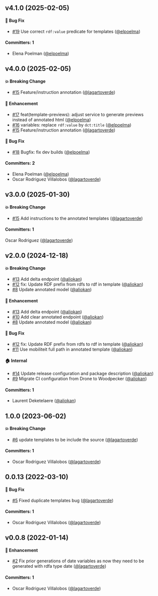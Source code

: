

## v4.1.0 (2025-02-05)

#### :bug: Bug Fix
* [#19](https://github.com/lblod/fix-annotation-service/pull/19) Use correct `rdf:value` predicate for templates ([@elpoelma](https://github.com/elpoelma))

#### Committers: 1
- Elena Poelman ([@elpoelma](https://github.com/elpoelma))

## v4.0.0 (2025-02-05)

#### :boom: Breaking Change
* [#15](https://github.com/lblod/fix-annotation-service/pull/15) Feature/instruction annotation ([@lagartoverde](https://github.com/lagartoverde))

#### :rocket: Enhancement
* [#17](https://github.com/lblod/fix-annotation-service/pull/17) feat(template-previews): adjust service to generate previews instead of annotated html ([@elpoelma](https://github.com/elpoelma))
* [#16](https://github.com/lblod/fix-annotation-service/pull/16) variables: replace `rdf:value` by `dct:title` ([@elpoelma](https://github.com/elpoelma))
* [#15](https://github.com/lblod/fix-annotation-service/pull/15) Feature/instruction annotation ([@lagartoverde](https://github.com/lagartoverde))

#### :bug: Bug Fix
* [#18](https://github.com/lblod/fix-annotation-service/pull/18) Bugfix: fix dev builds ([@elpoelma](https://github.com/elpoelma))

#### Committers: 2
- Elena Poelman ([@elpoelma](https://github.com/elpoelma))
- Oscar Rodriguez Villalobos ([@lagartoverde](https://github.com/lagartoverde))

## v3.0.0 (2025-01-30)

#### :boom: Breaking Change

- [#15](https://github.com/lblod/fix-annotation-service/pull/15) Add instructions to the annotated templates ([@lagartoverde](https://github.com/lagartoverde))

#### Committers: 1

Oscar Rodriguez ([@lagartoverde](https://github.com/lagartoverde))

## v2.0.0 (2024-12-18)

#### :boom: Breaking Change

- [#13](https://github.com/lblod/fix-annotation-service/pull/13) Add delta endpoint ([@aliokan](https://github.com/aliokan))
- [#12](https://github.com/lblod/fix-annotation-service/pull/12) fix: Update RDF prefix from rdfs to rdf in template ([@aliokan](https://github.com/aliokan))
- [#8](https://github.com/lblod/fix-annotation-service/pull/8) Update annotated model ([@aliokan](https://github.com/aliokan))

#### :rocket: Enhancement

- [#13](https://github.com/lblod/fix-annotation-service/pull/13) Add delta endpoint ([@aliokan](https://github.com/aliokan))
- [#10](https://github.com/lblod/fix-annotation-service/pull/10) Add clear annotated endpoint ([@aliokan](https://github.com/aliokan))
- [#8](https://github.com/lblod/fix-annotation-service/pull/8) Update annotated model ([@aliokan](https://github.com/aliokan))

#### :bug: Bug Fix

- [#12](https://github.com/lblod/fix-annotation-service/pull/12) fix: Update RDF prefix from rdfs to rdf in template ([@aliokan](https://github.com/aliokan))
- [#11](https://github.com/lblod/fix-annotation-service/pull/11) Use mobiliteit full path in annotated template ([@aliokan](https://github.com/aliokan))

#### :house: Internal

- [#14](https://github.com/lblod/fix-annotation-service/pull/14) Update release configuration and package description ([@aliokan](https://github.com/aliokan))
- [#9](https://github.com/lblod/fix-annotation-service/pull/9) Migrate CI configuration from Drone to Woodpecker ([@aliokan](https://github.com/aliokan))

#### Committers: 1

- Laurent Deketelaere ([@aliokan](https://github.com/aliokan))

## 1.0.0 (2023-06-02)

#### :boom: Breaking Change

- [#6](https://github.com/lblod/fix-annotation-service/pull/6) update templates to be include the source ([@lagartoverde](https://github.com/lagartoverde))

#### Committers: 1

- Oscar Rodriguez Villalobos ([@lagartoverde](https://github.com/lagartoverde))

## 0.0.13 (2022-03-10)

#### :bug: Bug Fix

- [#5](https://github.com/lblod/fix-annotation-service/pull/5) Fixed duplicate templates bug ([@lagartoverde](https://github.com/lagartoverde))

#### Committers: 1

- Oscar Rodriguez Villalobos ([@lagartoverde](https://github.com/lagartoverde))

## v0.0.8 (2022-01-14)

#### :rocket: Enhancement

- [#2](https://github.com/lblod/fix-annotation-service/pull/2) Fix prior generations of date variables as now they need to be generated with rdfa type date ([@lagartoverde](https://github.com/lagartoverde))

#### Committers: 1

- Oscar Rodriguez Villalobos ([@lagartoverde](https://github.com/lagartoverde))
